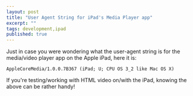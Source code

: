 ```yaml
---
layout: post
title: "User Agent String for iPad's Media Player app"
excerpt: ""
tags: development,ipad
published: true
---
```


Just in case you were wondering what the user-agent string is for the media/video player app on the Apple iPad, here it is:

    AppleCoreMedia/1.0.0.7B367 (iPad; U; CPU OS 3_2 like Mac OS X)

If you're testing/working with HTML video on/with the iPad, knowing the above can be rather handy!
